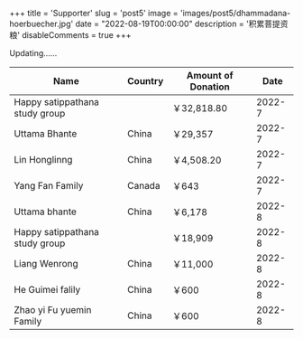 +++
title = 'Supporter'
slug = 'post5'
image = 'images/post5/dhammadana-hoerbuecher.jpg'
date = "2022-08-19T00:00:00"
description = '积累菩提资粮'
disableComments = true
+++

Updating……

| Name | Country | Amount of Donation | Date |
| - | - | - | - |
|Happy satippathana study group||￥32,818.80|2022-7|
|Uttama Bhante|China|￥29,357|2022-7|
|Lin Honglinng |China|￥4,508.20|2022-7|
|Yang Fan Family|Canada|￥643|2022-7|
|Uttama bhante|China|￥6,178|2022-8|
|Happy satippathana study group||￥18,909|2022-8|
|Liang Wenrong|China|￥11,000|2022-8|
|He Guimei falily|China|￥600|2022-8|
|Zhao yi Fu yuemin Family|China|￥600|2022-8|





